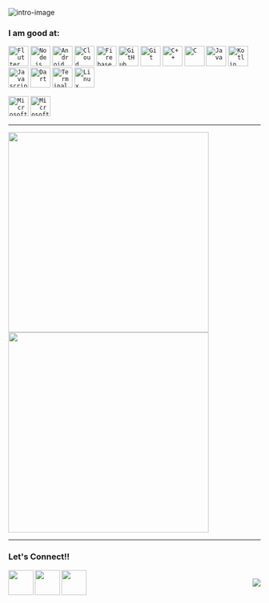 <!-- ### Hi there 👋-->

![intro-image](https://github.com/jainayu/jainayu/blob/master/images/intro.jpeg)


### I am good at:
<code><img width="40px" src="https://img.icons8.com/color/2x/flutter.png" title="Flutter" /></code>
<code><img width="40px" src="https://img.icons8.com/color/2x/nodejs.png" title="Node.js"/></code>
<code><img width="40px" src="https://img.icons8.com/fluent/96/android-os.png" title="Android Development"/></code>
<code><img width="40px" src="https://img.icons8.com/color/2x/cloud-firestore.png" title="Cloud Firestore"/></code>
<code><img width="40px" src="https://img.icons8.com/color/2x/firebase.png" title="Firebase"/></code></code>
<code><img width="40px" src="https://img.icons8.com/fluent/2x/github.png" title="GitHub"/></code>
<code><img width="40px" src="https://img.icons8.com/color/2x/git.png" title="Git"/></code>
<code><img width="40px" src="https://img.icons8.com/color/2x/c-plus-plus-logo.png" title="C++"/></code>
<code><img width="40px" src="https://img.icons8.com/color/2x/c-programming.png" title="C"/></code>
<code><img width="40px" src="https://img.icons8.com/color/2x/java-coffee-cup-logo.png" title="Java"/></code>
<code><img width="40px" src="https://img.icons8.com/color/2x/kotlin.png" title="Kotlin"/></code>
<code><img width="40px" src="https://img.icons8.com/color/2x/javascript.png" title="Javascript"/></code>
<code><img width="40px" src="https://img.icons8.com/color/2x/dart.png" title="Dart"/></code>
<code><img width="40px" src="https://img.icons8.com/fluent/96/console.png" title="Terminal"/></code>
<code><img width="40px" src="https://img.icons8.com/color/2x/linux.png" title="Linux"/></code>


<code><img width="40px" src="https://img.icons8.com/fluent/96/microsoft-power-apps-2020.png" title="Microsoft Power Apps"/></code>
<code><img width="40px" src="https://img.icons8.com/fluent/96/microsoft-power-automate-2020.png" title="Microsoft Power Automate"/></code>

-------------------

<img src="https://github-readme-stats.vercel.app/api?username=jainayu&show_icons=true&bg_color=204886,3967A2,204886&title_color=091441&text_color=ffffff&icon_color=091441" width="400" /> <img src="http://github-readme-streak-stats.herokuapp.com?user=jainayu&theme=dark&background=204886&border=FFFFFF&stroke=FFFFFF&ring=0D1D4D&currStreakNum=0D1D4D&sideNums=FFFFFF&currStreakLabel=0D1D4D&sideLabels=FFFFFF&dates=FFFFFF&fire=0D1D4D" width="400" />

--------------------

### Let's Connect!!

<a href="https://www.linkedin.com/in/ayush-jain-2401/">
  <img align="left" width="50px" src="https://img.icons8.com/plasticine/2x/linkedin.png" />
</a>
<a href="https://www.facebook.com/aayushjain.smart/">
  <img align="left" width="50px" src="https://img.icons8.com/plasticine/2x/facebook-new.png" />
</a>
<a href = "mailto: ayujain.728@gmail.com">
  <img align="left" width="50px" src="https://img.icons8.com/plasticine/2x/gmail.png" />
</a>
<br>
<img align="right" src="https://rushter.com/counter.svg">

<!--
**jainayu/jainayu** is a ✨ _special_ ✨ repository because its `README.md` (this file) appears on your GitHub profile.

Here are some ideas to get you started:

- 🔭 I’m currently working on ...
- 🌱 I’m currently learning ...
- 👯 I’m looking to collaborate on ...
- 🤔 I’m looking for help with ...
- 💬 Ask me about ...
- 😄 Pronouns: ...
- ⚡ Fun fact: ...
-->


